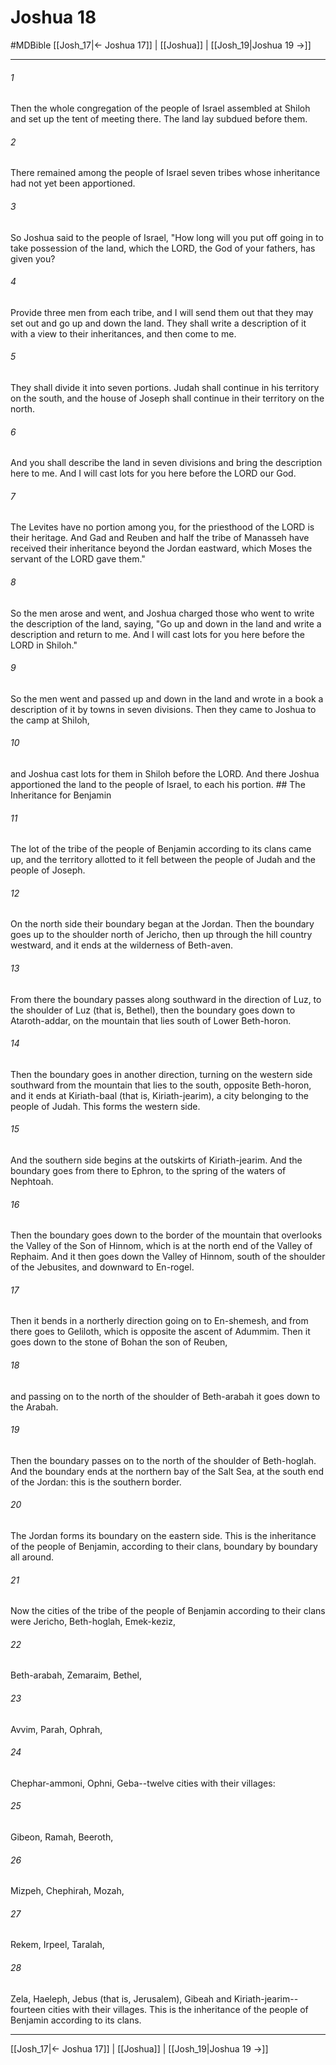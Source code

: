 # Joshua 18
#MDBible
[[Josh_17|← Joshua 17]] | [[Joshua]] | [[Josh_19|Joshua 19 →]]

***

###### 1 
Then the whole congregation of the people of Israel assembled at Shiloh and set up the tent of meeting there. The land lay subdued before them. 

###### 2 
There remained among the people of Israel seven tribes whose inheritance had not yet been apportioned. 

###### 3 
So Joshua said to the people of Israel, "How long will you put off going in to take possession of the land, which the LORD, the God of your fathers, has given you? 

###### 4 
Provide three men from each tribe, and I will send them out that they may set out and go up and down the land. They shall write a description of it with a view to their inheritances, and then come to me. 

###### 5 
They shall divide it into seven portions. Judah shall continue in his territory on the south, and the house of Joseph shall continue in their territory on the north. 

###### 6 
And you shall describe the land in seven divisions and bring the description here to me. And I will cast lots for you here before the LORD our God. 

###### 7 
The Levites have no portion among you, for the priesthood of the LORD is their heritage. And Gad and Reuben and half the tribe of Manasseh have received their inheritance beyond the Jordan eastward, which Moses the servant of the LORD gave them." 

###### 8 
So the men arose and went, and Joshua charged those who went to write the description of the land, saying, "Go up and down in the land and write a description and return to me. And I will cast lots for you here before the LORD in Shiloh." 

###### 9 
So the men went and passed up and down in the land and wrote in a book a description of it by towns in seven divisions. Then they came to Joshua to the camp at Shiloh, 

###### 10 
and Joshua cast lots for them in Shiloh before the LORD. And there Joshua apportioned the land to the people of Israel, to each his portion. ## The Inheritance for Benjamin 

###### 11 
The lot of the tribe of the people of Benjamin according to its clans came up, and the territory allotted to it fell between the people of Judah and the people of Joseph. 

###### 12 
On the north side their boundary began at the Jordan. Then the boundary goes up to the shoulder north of Jericho, then up through the hill country westward, and it ends at the wilderness of Beth-aven. 

###### 13 
From there the boundary passes along southward in the direction of Luz, to the shoulder of Luz (that is, Bethel), then the boundary goes down to Ataroth-addar, on the mountain that lies south of Lower Beth-horon. 

###### 14 
Then the boundary goes in another direction, turning on the western side southward from the mountain that lies to the south, opposite Beth-horon, and it ends at Kiriath-baal (that is, Kiriath-jearim), a city belonging to the people of Judah. This forms the western side. 

###### 15 
And the southern side begins at the outskirts of Kiriath-jearim. And the boundary goes from there to Ephron, to the spring of the waters of Nephtoah. 

###### 16 
Then the boundary goes down to the border of the mountain that overlooks the Valley of the Son of Hinnom, which is at the north end of the Valley of Rephaim. And it then goes down the Valley of Hinnom, south of the shoulder of the Jebusites, and downward to En-rogel. 

###### 17 
Then it bends in a northerly direction going on to En-shemesh, and from there goes to Geliloth, which is opposite the ascent of Adummim. Then it goes down to the stone of Bohan the son of Reuben, 

###### 18 
and passing on to the north of the shoulder of Beth-arabah it goes down to the Arabah. 

###### 19 
Then the boundary passes on to the north of the shoulder of Beth-hoglah. And the boundary ends at the northern bay of the Salt Sea, at the south end of the Jordan: this is the southern border. 

###### 20 
The Jordan forms its boundary on the eastern side. This is the inheritance of the people of Benjamin, according to their clans, boundary by boundary all around. 

###### 21 
Now the cities of the tribe of the people of Benjamin according to their clans were Jericho, Beth-hoglah, Emek-keziz, 

###### 22 
Beth-arabah, Zemaraim, Bethel, 

###### 23 
Avvim, Parah, Ophrah, 

###### 24 
Chephar-ammoni, Ophni, Geba--twelve cities with their villages: 

###### 25 
Gibeon, Ramah, Beeroth, 

###### 26 
Mizpeh, Chephirah, Mozah, 

###### 27 
Rekem, Irpeel, Taralah, 

###### 28 
Zela, Haeleph, Jebus (that is, Jerusalem), Gibeah and Kiriath-jearim--fourteen cities with their villages. This is the inheritance of the people of Benjamin according to its clans. 

***

[[Josh_17|← Joshua 17]] | [[Joshua]] | [[Josh_19|Joshua 19 →]]
